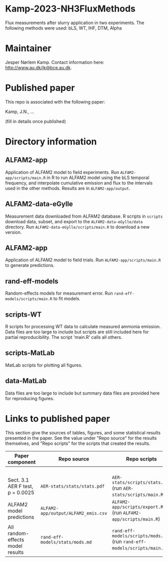 # Kamp-2023-NH3FluxMethods
Flux measurements after slurry application in two experiments. The following methods were used: bLS, WT, IHF, DTM, Alpha

# Maintainer
Jesper Nørlem Kamp.
Contact information here: <http://www.au.dk/jk@bce.au.dk>.

# Published paper
This repo is associated with the following paper:

Kamp, J.N., ...

(fill in details once published)

# Directory information
## ALFAM2-app
Application of ALFAM2 model to field experiments.
Run `ALFAM2-app/scripts/main.R` in R to run ALFAM2 model using the bLS temporal frequency, and interpolate cumulative emission and flux to the intervals used in the other methods. 
Results are in `ALFAM2-app/output`.

## ALFAM2-data-eGylle
Measurement data downloaded from ALFAM2 database.
R scripts in `scripts` download data, subset, and export to the `ALFAM2-data-eGylle/data` directory.
Run `ALFAM2-data-eGylle/scripts/main.R` to download a new version.

## ALFAM2-app
Application of ALFAM2 model to field trials.
Run `ALFAM2-app/scripts/main.R` to generate predictions.

## rand-eff-models
Random-effects models for measurement error.
Run `rand-eff-models/scripts/main.R` to fit models.

## scripts-WT
R scripts for processing WT data to calculate measured ammonia emission. 
Data files are too large to include but scripts are still included here for partial reproducibility. 
The script 'main.R' calls all others.

## scripts-MatLab
MatLab scripts for plotting all figures. 

## data-MatLab
Data files are too large to include but summary data files are provided here for reproducing figures.

# Links to published paper
This section give the sources of tables, figures, and some statistical results presented in the paper.
See the value under "Repo source" for the results themselves, and "Repo scripts" for the scripts that created the results.

| Paper component                    |  Repo source                             |  Repo scripts                                                            |
|-----------------                   |-----------------                         |---------------                                                           |
|                                    |                                          |                                                                          |
|                                    |                                          |                                                                          |
|                                    |                                          |                                                                          |
|                                    |                                          |                                                                          |
| Sect. 3.1 AER F test, p = 0.0025   | `AER-stats/stats/stats.pdf`              | `AER-stats/scripts/stats.Rmd` (run `AER-stats/scripts/main.R`)           |
| ALFAM2 model predictions           | `ALFAM2-app/output/ALFAM2_emis.csv`      | `ALFAM2-app/scripts/export.R` (run `ALFAM2-app/scripts/main.R`)          |
| All random-effects model results   | `rand-eff-models/stats/mods.md`          | `rand-eff-models/scripts/mods.Rmd` (run `rand-eff-models/scripts/main.R`)|
